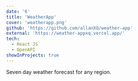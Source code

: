 ```yaml
---
date: '6'
title: 'WeatherApp'
cover: 'weatherapp.png'
github: 'https://github.com/allanXQ/weather-app'
external: 'https://weather-appxq.vercel.app/'
tech:
  - React JS
  - OpenAPI
showInProjects: true
---
```


Seven day weather forecast for any region.
